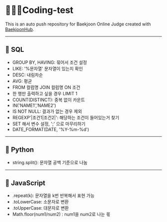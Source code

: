 # 👩🏻‍💻Coding-test
This is an auto push repository for Baekjoon Online Judge created with [BaekjoonHub](https://github.com/BaekjoonHub/BaekjoonHub).

---

## 📰 SQL
- GROUP BY, HAVING: 묶어서 조건 설정
- LIKE: '%문자열' 문자열이 있는지 확인
- DESC: 내림차순
- AVG: 평균
- FROM 컬럼명 JOIN 컬럼명 ON 조건
- 한 행만 출력하고 싶을 경우 LIMIT 1
- COUNT(DISTINCT): 중복 없이 카운트
- IN('NAME1','NAME2')
- IS NOT NULL: 결과가 없는 경우 제외
- REGEXP'|조건1|조건2|': 해당하는 조건이 들어있는거 찾기
- SET 해서 변수 설정, ';' 으로 마무리하기
- DATE_FORMAT(DATE, '%Y-%m-%d')

---

## 🐍 Python
- string.split(): 문자열 공백 기준으로 나눔
---
## 📝 JavaScript
- .repeat(k): 문자열을 k번 반복해서 표현 가능
- .toLowerCase: 소문자로 변환
- .toUpperCase: 대문자로 변환
- Math.floor(num1/num2) : num1을 num2로 나눈 몫
